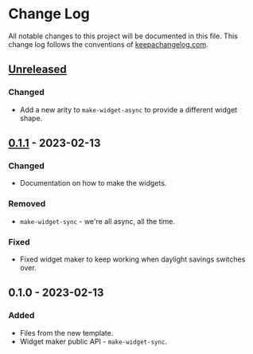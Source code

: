 # Change Log
All notable changes to this project will be documented in this file. This change log follows the conventions of [keepachangelog.com](http://keepachangelog.com/).

## [Unreleased]
### Changed
- Add a new arity to `make-widget-async` to provide a different widget shape.

## [0.1.1] - 2023-02-13
### Changed
- Documentation on how to make the widgets.

### Removed
- `make-widget-sync` - we're all async, all the time.

### Fixed
- Fixed widget maker to keep working when daylight savings switches over.

## 0.1.0 - 2023-02-13
### Added
- Files from the new template.
- Widget maker public API - `make-widget-sync`.

[Unreleased]: https://github.com/your-name/games/compare/0.1.1...HEAD
[0.1.1]: https://github.com/your-name/games/compare/0.1.0...0.1.1
